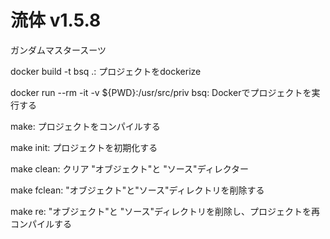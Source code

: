 # 流体 v1.5.8

ガンダムマスタースーツ

docker build -t bsq .: プロジェクトをdockerize

docker run --rm -it -v ${PWD}:/usr/src/priv bsq: Dockerでプロジェクトを実行する

make: プロジェクトをコンパイルする

make init: プロジェクトを初期化する

make clean: クリア "オブジェクト"と "ソース"ディレクター

make fclean: "オブジェクト"と"ソース"ディレクトリを削除する

make re: "オブジェクト"と "ソース"ディレクトリを削除し、プロジェクトを再コンパイルする
